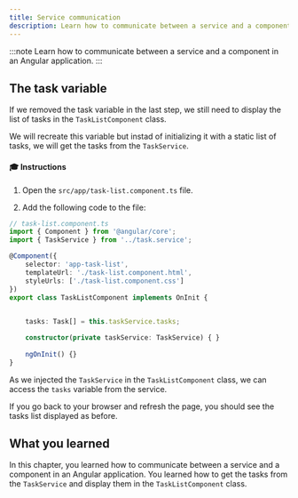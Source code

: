 ```yaml
---
title: Service communication
description: Learn how to communicate between a service and a component in an Angular application.
---
```


:::note
Learn how to communicate between a service and a component in an Angular application.
:::

## The task variable

If we removed the task variable in the last step, we still need to display the list of tasks in the `TaskListComponent` class.

We will recreate this variable but instad of initializing it with a static list of tasks, we will get the tasks from the `TaskService`.

#### 🎓 Instructions

1. Open the `src/app/task-list.component.ts` file.

2. Add the following code to the file:

```typescript ins={"Get the tasks from the TaskService": 12-13}
// task-list.component.ts
import { Component } from '@angular/core';
import { TaskService } from '../task.service';

@Component({
    selector: 'app-task-list',
    templateUrl: './task-list.component.html',
    styleUrls: ['./task-list.component.css']
})
export class TaskListComponent implements OnInit {

    
    tasks: Task[] = this.taskService.tasks;

    constructor(private taskService: TaskService) { }
    
    ngOnInit() {}
}
```

As we injected the `TaskService` in the `TaskListComponent` class, we can access the `tasks` variable from the service.

If you go back to your browser and refresh the page, you should see the tasks list displayed as before.

## What you learned

In this chapter, you learned how to communicate between a service and a component in an Angular application. You learned how to get the tasks from the `TaskService` and display them in the `TaskListComponent` class.

